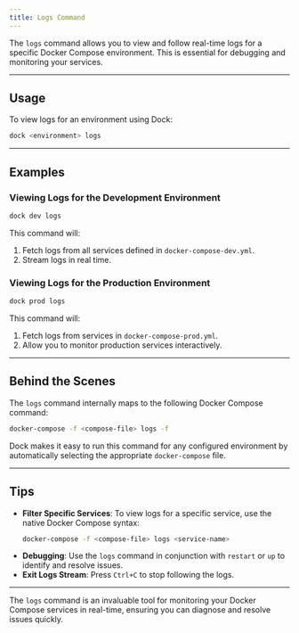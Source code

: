 ```yaml
---
title: Logs Command
---
```


The `logs` command allows you to view and follow real-time logs for a specific Docker Compose environment. This is essential for debugging and monitoring your services.

---

## Usage

To view logs for an environment using Dock:

```bash
dock <environment> logs
```

---

## Examples

### Viewing Logs for the Development Environment
```bash
dock dev logs
```

This command will:
1. Fetch logs from all services defined in `docker-compose-dev.yml`.
2. Stream logs in real time.

### Viewing Logs for the Production Environment
```bash
dock prod logs
```

This command will:
1. Fetch logs from services in `docker-compose-prod.yml`.
2. Allow you to monitor production services interactively.

---

## Behind the Scenes

The `logs` command internally maps to the following Docker Compose command:

```bash
docker-compose -f <compose-file> logs -f
```

Dock makes it easy to run this command for any configured environment by automatically selecting the appropriate `docker-compose` file.

---

## Tips

- **Filter Specific Services**: To view logs for a specific service, use the native Docker Compose syntax:
  ```bash
  docker-compose -f <compose-file> logs <service-name>
  ```
- **Debugging**: Use the `logs` command in conjunction with `restart` or `up` to identify and resolve issues.
- **Exit Logs Stream**: Press `Ctrl+C` to stop following the logs.

---

The `logs` command is an invaluable tool for monitoring your Docker Compose services in real-time, ensuring you can diagnose and resolve issues quickly.
